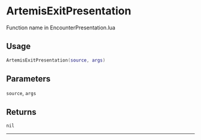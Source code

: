 # ArtemisExitPresentation
Function name in EncounterPresentation.lua
## Usage
```lua
ArtemisExitPresentation(source, args)
```
## Parameters
`source`, `args`
## Returns
`nil`

---